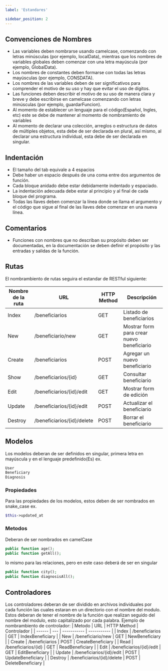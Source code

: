 ```yaml
---
label: 'Estandares'

sidebar_position: 2
---
```


## Convenciones de Nombres

-   Las variables deben nombrarse usando camelcase, comenzando con letras minúsculas (por ejemplo, localData), mientras que los nombres de variables globales deben comenzar con una letra mayúscula (por ejemplo, GlobalData).
-   Los nombres de constantes deben formarse con todas las letras mayúsculas (por ejemplo, CONSDATA).
-   Los nombres de las variables deben de ser significativos para comprender el motivo de su uso y hay que evitar el uso de dígitos.
-   Las funciones deben describir el motivo de su uso de manera clara y breve y debe escribirse en camelcase comenzando con letras minúsculas (por ejemplo, guardarFuncion).
-   Al momento de establecer un lenguaje para el código(Español, Ingles, etc) este se debe de mantener al momento de nombramiento de variables
-   Al momento de declarar una colección, arreglos o estructura de datos de múltiples objetos, esta debe de ser declarada en plural, así mismo, al declarar una estructura individual, esta debe de ser declarada en singular.

## Indentación

-   El tamaño del tab equivale a 4 espacios
-   Debe haber un espacio después de una coma entre dos argumentos de función.
-   Cada bloque anidado debe estar debidamente indentado y espaciado.
-   La indentación adecuada debe estar al principio y al final de cada bloque del programa.
-   Todas las llaves deben comenzar la línea donde se llama el argumento y el código que sigue al final de las llaves debe comenzar en una nueva línea.

## Comentarios

-   Funciones con nombres que no describan su propósito deben ser documentadas, en la documentación se deben definir el propósito y las entradas y salidas de la función.

## Rutas

El nombrambiento de rutas seguira el estandar de RESTful siguiente:

| Nombre de la ruta | URL                        | HTTP Method | Descripción                                |
| ----------------- | -------------------------- | ----------- | ------------------------------------------ |
| Index             | /beneficiarios             | GET         | Listado de beneficiarios                   |
| New               | /beneficiario/new          | GET         | Mostrar form para crear nuevo beneficiario |
| Create            | /beneficiarios             | POST        | Agregar un nuevo beneficiario              |
| Show              | /beneficiarios/{id}        | GET         | Consultar beneficiario                     |
| Edit              | /beneficiarios/{id}/edit   | GET         | Mostrar form de edición                    |
| Update            | /beneficiarios/{id}/edit   | POST        | Actualizar el beneficiario                 |
| Destroy           | /beneficiarios/{id}/delete | POST        | Borrar el beneficiario                     |

## Modelos

Los modelos deberan de ser definidos en singular, primera letra en mayúscula y en el lenguaje predefinido(Es) ex.

```php
User
Beneficiary
Diagnosis
```

### Propiedades

Para las propiedades de los modelos, estos deben de ser nombrados en snake_case ex.

```php
$this->updated_at
```

### Metodos

Deberan de ser nombrados en camelCase

```php
public function age();
public function getAll();
```

lo mismo para las relaciones, pero en este caso deberá de ser en singular

```php
public function city();
public function diagnosisAll();
```

## Controladores

Los controladores deberan de ser dividido en archivos individuales por cada función las cuales estaran en un directorio con el nombre del modulo. Estos deberan de tener el nombre de la función que realizan seguido del nombre del modulo, esto capitalizado por cada palabra.
Ejemplo de nombrambiento de controlador:
| Metodo | URL | HTTP Method | Controlador |
| ------ | --- | ----------- | ----------- |
| Index | /beneficiarios | GET | IndexBeneficiary |
| New | /beneficiario/new | GET | NewBeneficiary |
| Create | /beneficiarios | POST | CreateBeneficiary |
| Read | /beneficiarios/{id} | GET | ReadBeneficiary |
| Edit | /beneficiarios/{id}/edit | GET | EditBeneficiary |
| Update | /beneficiarios/{id}/edit | POST | UpdateBeneficiary |
| Destroy | /beneficiarios/{id}/delete | POST | DeleteBeneficiary |

